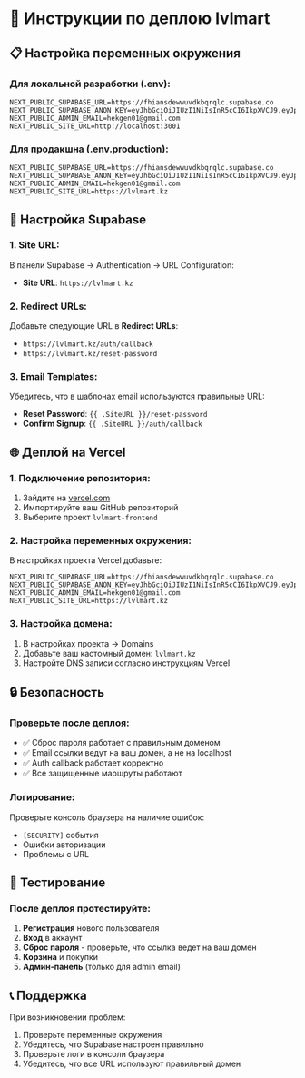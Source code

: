 # 🚀 Инструкции по деплою lvlmart

## 📋 Настройка переменных окружения

### **Для локальной разработки (.env):**
```env
NEXT_PUBLIC_SUPABASE_URL=https://fhiansdewwuvdkbqrqlc.supabase.co
NEXT_PUBLIC_SUPABASE_ANON_KEY=eyJhbGciOiJIUzI1NiIsInR5cCI6IkpXVCJ9.eyJpc3MiOiJzdXBhYmFzZSIsInJlZiI6ImZoaWFuc2Rld3d1dmRrYnFycWxjIiwicm9sZSI6ImFub24iLCJpYXQiOjE3NTM4NTUzMjMsImV4cCI6MjA2OTQzMTMyM30.BV9jRbyx79_qm3yKOYxhxU_zuGc_0ZeUmApcL6W_hpA
NEXT_PUBLIC_ADMIN_EMAIL=hekgen01@gmail.com
NEXT_PUBLIC_SITE_URL=http://localhost:3001
```

### **Для продакшна (.env.production):**
```env
NEXT_PUBLIC_SUPABASE_URL=https://fhiansdewwuvdkbqrqlc.supabase.co
NEXT_PUBLIC_SUPABASE_ANON_KEY=eyJhbGciOiJIUzI1NiIsInR5cCI6IkpXVCJ9.eyJpc3MiOiJzdXBhYmFzZSIsInJlZiI6ImZoaWFuc2Rld3d1dmRrYnFycWxjIiwicm9sZSI6ImFub24iLCJpYXQiOjE3NTM4NTUzMjMsImV4cCI6MjA2OTQzMTMyM30.BV9jRbyx79_qm3yKOYxhxU_zuGc_0ZeUmApcL6W_hpA
NEXT_PUBLIC_ADMIN_EMAIL=hekgen01@gmail.com
NEXT_PUBLIC_SITE_URL=https://lvlmart.kz
```

## 🔧 Настройка Supabase

### **1. Site URL:**
В панели Supabase → Authentication → URL Configuration:
- **Site URL**: `https://lvlmart.kz`

### **2. Redirect URLs:**
Добавьте следующие URL в **Redirect URLs**:
- `https://lvlmart.kz/auth/callback`
- `https://lvlmart.kz/reset-password`

### **3. Email Templates:**
Убедитесь, что в шаблонах email используются правильные URL:
- **Reset Password**: `{{ .SiteURL }}/reset-password`
- **Confirm Signup**: `{{ .SiteURL }}/auth/callback`

## 🌐 Деплой на Vercel

### **1. Подключение репозитория:**
1. Зайдите на [vercel.com](https://vercel.com)
2. Импортируйте ваш GitHub репозиторий
3. Выберите проект `lvlmart-frontend`

### **2. Настройка переменных окружения:**
В настройках проекта Vercel добавьте:
```
NEXT_PUBLIC_SUPABASE_URL=https://fhiansdewwuvdkbqrqlc.supabase.co
NEXT_PUBLIC_SUPABASE_ANON_KEY=eyJhbGciOiJIUzI1NiIsInR5cCI6IkpXVCJ9.eyJpc3MiOiJzdXBhYmFzZSIsInJlZiI6ImZoaWFuc2Rld3d1dmRrYnFycWxjIiwicm9sZSI6ImFub24iLCJpYXQiOjE3NTM4NTUzMjMsImV4cCI6MjA2OTQzMTMyM30.BV9jRbyx79_qm3yKOYxhxU_zuGc_0ZeUmApcL6W_hpA
NEXT_PUBLIC_ADMIN_EMAIL=hekgen01@gmail.com
NEXT_PUBLIC_SITE_URL=https://lvlmart.kz
```

### **3. Настройка домена:**
1. В настройках проекта → Domains
2. Добавьте ваш кастомный домен: `lvlmart.kz`
3. Настройте DNS записи согласно инструкциям Vercel

## 🔒 Безопасность

### **Проверьте после деплоя:**
- ✅ Сброс пароля работает с правильным доменом
- ✅ Email ссылки ведут на ваш домен, а не на localhost
- ✅ Auth callback работает корректно
- ✅ Все защищенные маршруты работают

### **Логирование:**
Проверьте консоль браузера на наличие ошибок:
- `[SECURITY]` события
- Ошибки авторизации
- Проблемы с URL

## 🧪 Тестирование

### **После деплоя протестируйте:**
1. **Регистрация** нового пользователя
2. **Вход** в аккаунт
3. **Сброс пароля** - проверьте, что ссылка ведет на ваш домен
4. **Корзина** и покупки
5. **Админ-панель** (только для admin email)

## 📞 Поддержка

При возникновении проблем:
1. Проверьте переменные окружения
2. Убедитесь, что Supabase настроен правильно
3. Проверьте логи в консоли браузера
4. Убедитесь, что все URL используют правильный домен

